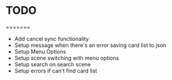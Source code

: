 # TODO
=======

- Add cancel sync functionality
- Setup message when there's an error saving card list to json
- Setup Menu Options
- Setup scene switching with menu options
- Setup search on search scene
- Setup errors if can't find card list